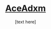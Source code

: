 <!-- markdownlint-disable-file MD001 MD033 -->
<h1 align="center"><a href="https://github.com/AceAdxm">AceAdxm</a></h1>
<p align="center">[text here]</p>

<!--
**AceAdxm/AceAdxm** is a ✨ _special_ ✨ repository because its `README.md` (this file) appears on your GitHub profile.

Here are some ideas to get you started:

- 🔭 I’m currently working on ...
- 🌱 I’m currently learning ...
- 👯 I’m looking to collaborate on ...
- 🤔 I’m looking for help with ...
- 💬 Ask me about ...
- 📫 How to reach me: ...
- 😄 Pronouns: ...
- ⚡ Fun fact: ...
-->
